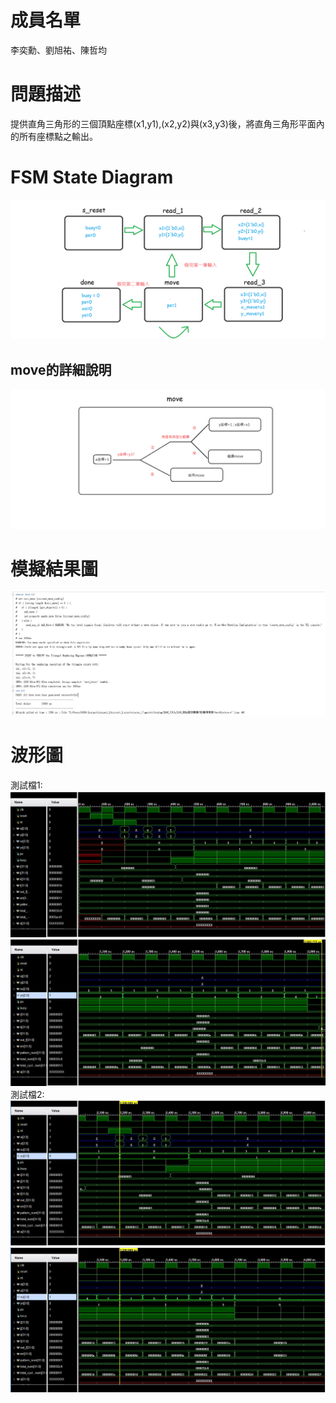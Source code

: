 <h1>成員名單</h1>
李奕勳、劉旭祐、陳哲均
<h1>問題描述</h1>
提供直角三角形的三個頂點座標(x1,y1),(x2,y2)與(x3,y3)後，將直角三角形平面內的所有座標點之輸出。
<h1>FSM State Diagram</h1>
<img src="https://github.com/sanwich27/2019_FPGA_Design_Group4/blob/master/hw00/FSM/FSM_hw0.png?raw=true" alt="FSM-hw0">
<h2>move的詳細說明</h2>
<img src="https://github.com/sanwich27/2019_FPGA_Design_Group4/blob/master/hw00/FSM/move_hw0.png?raw=true" alt="FSM-hw0">
<h1>模擬結果圖</h1>
<img src="https://github.com/sanwich27/2019_FPGA_Design_Group4/blob/master/hw00/simulation%20messages/messages.JPG?raw=true" alt="FSM-hw0">
<h1>波形圖</h1>
測試檔1:
<img src="https://github.com/sanwich27/2019_FPGA_Design_Group4/blob/master/hw00/waveform/wave.JPG?raw=true" alt="FSM-hw0">
<img src="https://github.com/sanwich27/2019_FPGA_Design_Group4/blob/master/hw00/waveform/wave2.JPG?raw=true" alt="FSM-hw0">
測試檔2:
<img src="https://github.com/sanwich27/2019_FPGA_Design_Group4/blob/master/hw00/waveform/wave3.JPG?raw=true" alt="FSM-hw0">
<img src="https://github.com/sanwich27/2019_FPGA_Design_Group4/blob/master/hw00/waveform/wave4.JPG?raw=true" alt="FSM-hw0">


